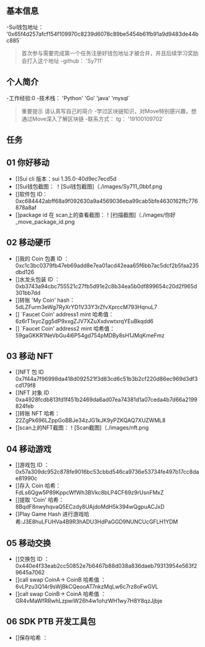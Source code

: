 ## 基本信息
-Sui钱包地址： '0x65f4d257afcf154f109970c8239d6078c89be5454b61fb91a9d9483de44bc885`
> 首次参与需要完成第一个任务注册好钱包地址才被合并，并且后续学习奖励会打入这个地址
-github： 'Sy711`

## 个人简介
-工作经验:0
-技术栈： 'Python' 'Go' 'java' 'mysql`
> 重要提示 请认真写自己的简介
-学过区块链知识，对Move特别感兴趣，想通过Move深入了解区块链
-联系方式： tg： '19100109702` 

## 任务

##   01 你好移动  
- []Sui cli 版本：sui 1.35.0-40d9ec7ecd5d
- []Sui钱包截图： ！[Sui钱包截图]（./images/Sy711_0bbf.png
- []软件包 ID：0xc684442abff68a9f092630a9a4569036eba99cab5bfe4630162ffc776878a8af
- []package id 在 scan上的查看截图：！[扫描截图]（./images/你好_move_package_id.png

##   02 移动硬币
- []我的 Coin 包裹 ID ：0xc1c3bc0379fb47eb69add8e7ea01acd42eaa65f6bb7ac5dcf2b5faa235dbd126
- []水龙头包装 ID ：0xb3743a94cbc755521c27fb5d91e2c8b34ea5b0df899654c20d2f965d301bb7dd
- []转账 'My Coin' hash： 5dLZFurm3eWg7RyXrYD1V33Y3rZfvXprccM793HqnuL7
- [] `Faucet Coin' address1 mint 哈希值：6z6rT1xycZgg5dP9xxgZJV7XZuXxdvwtxrqYEuBkqdd6
- [] `Faucet Coin' address2 mint 哈希值：59gaGKKR1NeVbGu4i6P54gd754pMDBy8sH1JMqKmeFmz

##   03 移动 NFT
- []NFT 包 ID 0x7f44a7f96998da418d092521f3d83cd6c51b3b2cf220d86ec969d3df3cd179f8
- []NFT 对象 ID  0xa4928fcdb813fd1f451b2469da6ad07ea74381d1a07ceda4b7d66a2199824feb
- []转账 NFT 哈希：22ZgPk696LZppGoBBJe34zJG1kJK9yPZKQAQ7XUZWML8
- []scan上的NFT截图：！[Scan截图]（./images/nft.png

##   04 移动游戏
- []游戏包 ID ：  0x57a309dc952c878fe9016bc53cbbd546ca9736e53734fe497b17cc8dae81990c
- []存入 Coin 哈希：FdLs6Qgw5P89KppcWfWh3BVkc8bLP4CF69z9rUsnFMxZ
- []提取 'Coin' 哈希：8BqdF8nwyhqvaQ5ECzdy8UAjdoMdH5k394wQgpuACJxD
- []Play Game Hash 进行游戏哈希:J3E8huLFUHVa4B9R3hADU3HdPaGGD9NUNCUcGFLH1YDM

##   05 移动交换
- []交换包 ID ：0x440e4f33eab2cc50852e7b6467b88d038a836daeb79313954e563f29645a7062  
- []call swap CoinA-> CoinB 哈希值 ：6vLPzu3Q14r9sWjBkCQeooAT7nkzMqLw6c7rz8oFwGVL
- []call swap CoinB-> CoinA 哈希值 ：GR4vMaWfRRwhLzpwiW26h4w1ohzWH1wy7H8Y8qzJjbje

##   06 SDK PTB 开发工具包
- []保存哈希 ：